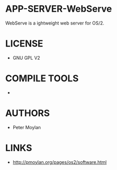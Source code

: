 # APP-SERVER-WebServe
WebServe is a ightweight web server for OS/2.

LICENSE
===============
* GNU GPL V2

COMPILE TOOLS
===============
* 
 
AUTHORS
===============
* Peter Moylan

LINKS
===============
* http://pmoylan.org/pages/os2/software.html
